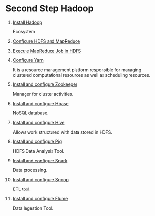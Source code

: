 # Second Step Hadoop

1. [Install Hadoop](./Instructions/Install_Hadoop.md)

    Ecosystem

2. [Configure HDFS and MapReduce](./Instructions/Configure_HDFS_MapReduce.md)
3. [Execute MapReduce Job in HDFS](./Instructions/Execute_Job_HDFS.md)
4. [Configure Yarn](./Instructions/Configure_Yarn.md)

    It is a resource management platform responsible for managing clustered computational resources as well as scheduling resources.

5. [Install and configure Zookeeper](./Instructions/Install_Configure_Zookeper.md)

    Manager for cluster activities.

6. [Install and configure Hbase](./Instructions/Install_Configure_Hbase.md)

    NoSQL database.

7. [Install and configure Hive](./Instructions/Install_Configure_Hive.md)

    Allows work structured with data stored in HDFS.

8. [Install and configure Pig](./Instructions/Install_Configure_Pig.md)

    HDFS Data Analysis Tool.

9. [Install and configure Spark](./Instructions/Install_Configure_Spark.md)

    Data processing.

10. [Install and configure Sqoop](./Instructions/Install_Configure_Sqoop.md)

    ETL tool.

11. [Install and configure Flume](./Instructions/Install_Configure_Flume.md)

    Data Ingestion Tool.
